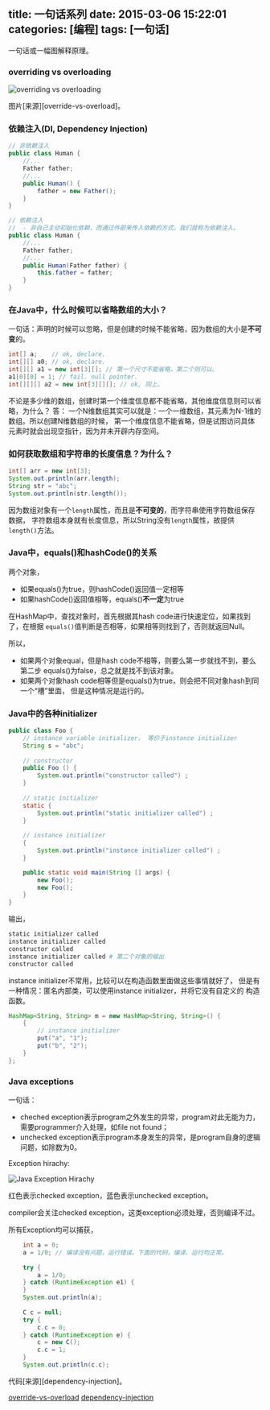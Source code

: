 ﻿title: 一句话系列
date: 2015-03-06 15:22:01
categories: [编程]
tags: [一句话]
---

一句话或一幅图解释原理。

<!-- more -->

### overriding vs overloading

![overriding vs overloading](/res/img/overloading.vs.overriding.png)

图片[来源][override-vs-overload]。

### 依赖注入(DI, Dependency Injection)

```java
// 非依赖注入
public class Human {
    //...
    Father father;
    //...
    public Human() {
        father = new Father();
    }
}

// 依赖注入
//  - 非自己主动初始化依赖，而通过外部来传入依赖的方式，我们就称为依赖注入。
public class Human {
    //...
    Father father;
    //...
    public Human(Father father) {
        this.father = father;
    }
}
```

### 在Java中，什么时候可以省略数组的大小？

一句话：声明的时候可以忽略，但是创建的时候不能省略，因为数组的大小是**不可变**的。

```java
int[] a;    // ok, declare.
int[][] a0; // ok, declare.
int[][] a1 = new int[3][]; // 第一个尺寸不能省略，第二个则可以。
a1[0][0] = 1; // fail. null pointer.
int[][][] a2 = new int[3][][]; // ok, 同上。
```

不论是多少维的数组，创建时第一个维度信息都不能省略，其他维度信息则可以省略，为什么？
答：
一个N维数组其实可以就是：一个一维数组，其元素为N-1维的数组。所以创建N维数组的时候，
第一个维度信息不能省略，但是试图访问具体元素时就会出现空指针，因为并未开辟内存空间。


### 如何获取数组和字符串的长度信息？为什么？

```java
int[] arr = new int[3];
System.out.println(arr.length);
String str = "abc";
System.out.println(str.length());
```

因为数组对象有一个`length`属性，而且是**不可变的**，而字符串使用字符数组保存数据，
字符数组本身就有长度信息，所以String没有`length`属性，故提供`length()`方法。

### Java中，equals()和hashCode()的关系

两个对象，
- 如果equals()为true，则hashCode()返回值一定相等
- 如果hashCode()返回值相等，equals()**不一定**为true

在HashMap中，查找对象时，首先根据其hash code进行快速定位，如果找到了，在根据
`equals()`值判断是否相等，如果相等则找到了，否则就返回Null。

所以，
- 如果两个对象equal，但是hash code不相等，则要么第一步就找不到，要么第二步
equals()为false，总之就是找不到该对象。
- 如果两个对象hash code相等但是equals()为true，则会把不同对象hash到同一个“槽”里面，
但是这种情况是运行的。


### Java中的各种initializer

```java
public class Foo {
    // instance variable initializer， 等价于instance initializer
    String s = "abc";
    
    // constructor
    public Foo () {
        System.out.println("constructor called") ;
    }
    
    // static initializer
    static {
        System.out.println("static initializer called") ;
    }
    
    // instance initializer
    {
        System.out.println("instance initializer called") ;
    }

    public static void main(String [] args) {
        new Foo();
        new Foo();
    }
}
```

输出，

```bash
static initializer called
instance initializer called
constructor called
instance initializer called # 第二个对象的输出
constructor called
```

instance initializer不常用，比较可以在构造函数里面做这些事情就好了，
但是有一种情况：匿名内部类，可以使用instance initializer，并将它没有自定义的
构造函数。

```java
HashMap<String, String> m = new HashMap<String, String>() {
    {
        // instance initializer
        put("a", "1");
        put("b", "2");
    }
};
```

### Java exceptions

一句话：
- cheched exception表示program之外发生的异常，program对此无能为力，需要programmer介入处理，如file not found；
- unchecked exception表示program本身发生的异常，是program自身的逻辑问题，如除数为0。

Exception hirachy:

![Java Exception Hirachy](/res/img/JavaExceptions.jpeg)

红色表示checked exception，蓝色表示unchecked exception。

compiler会关注checked exception，这类exception必须处理，否则编译不过。

所有Exception均可以捕获，

```java
    int a = 0;
    a = 1/0; // 编译没有问题，运行错误。下面的代码，编译、运行均正常。
    
    try {
        a = 1/0;
    } catch (RuntimeException e1) {
    }
    System.out.println(a);
    
    C c = null;
    try {
        c.c = 0;
    } catch (RuntimeException e) {
        c = new C();
        c.c = 1;
    }
    System.out.println(c.c);
```





代码[来源][dependency-injection]。

[override-vs-overload](http://www.programcreek.com/2009/02/overriding-and-overloading-in-java-with-examples/)
[dependency-injection](http://www.codekk.com/open-source-project-analysis/detail/Android/%E6%89%94%E7%89%A9%E7%BA%BF/%E5%85%AC%E5%85%B1%E6%8A%80%E6%9C%AF%E7%82%B9%E4%B9%8B%E4%BE%9D%E8%B5%96%E6%B3%A8%E5%85%A5)
